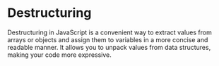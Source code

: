 # Destructuring

Destructuring in JavaScript is a convenient way to extract values from arrays or objects and assign them to variables in a more concise and readable manner. It allows you to unpack values from data structures, making your code more expressive.

